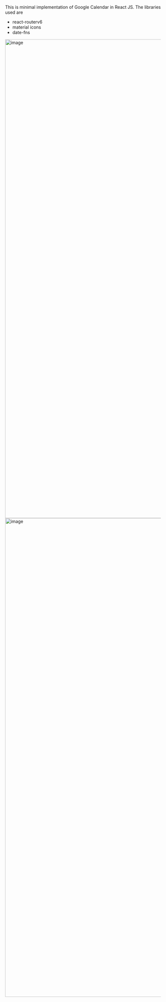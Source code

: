 This is minimal implementation of Google Calendar in React JS.
The libraries used are
- react-routerv6
- material icons
- date-fns

<img width="1552" alt="image" src="https://user-images.githubusercontent.com/66552164/178143746-a4afdd18-03a1-47cb-8aa9-76ddc8f5e0e2.png">

<img width="1552" alt="image" src="https://user-images.githubusercontent.com/66552164/178143755-ae6a4785-3f59-4ff9-a3aa-7312ad01f615.png">
